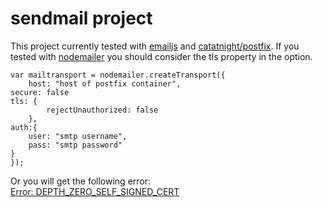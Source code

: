 # sendmail project

This project currently tested with [emailjs](https://www.npmjs.com/package/emailjs) and [catatnight/postfix](https://hub.docker.com/r/catatnight/postfix/). If you tested with [nodemailer](https://www.npmjs.com/package/nodemailer) you should consider the tls property in the option.  

    var mailtransport = nodemailer.createTransport({
        host: "host of postfix container",
	secure: false
	tls: {
            rejectUnauthorized: false
        },
	auth:{
	    user: "smtp username",
	    pass: "smtp password"
	}
    });

Or you will get the following error:  
[Error: DEPTH_ZERO_SELF_SIGNED_CERT](https://stackoverflow.com/questions/28259239/nodemailer-depth-zero-self-signed-cert)
